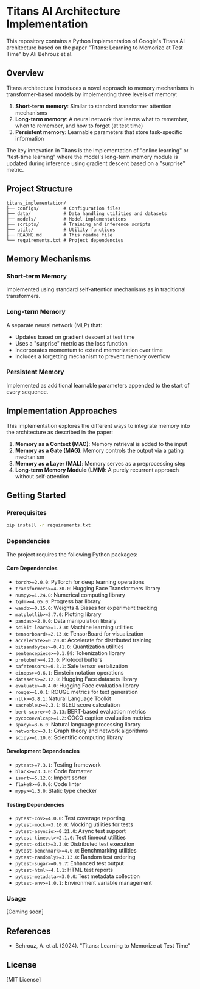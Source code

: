 # Titans AI Architecture Implementation

This repository contains a Python implementation of Google's Titans AI architecture based on the paper "Titans: Learning to Memorize at Test Time" by Ali Behrouz et al. 

## Overview

Titans architecture introduces a novel approach to memory mechanisms in transformer-based models by implementing three levels of memory:

1. **Short-term memory**: Similar to standard transformer attention mechanisms
2. **Long-term memory**: A neural network that learns what to remember, when to remember, and how to forget (at test time)
3. **Persistent memory**: Learnable parameters that store task-specific information

The key innovation in Titans is the implementation of "online learning" or "test-time learning" where the model's long-term memory module is updated during inference using gradient descent based on a "surprise" metric.

## Project Structure

```
titans_implementation/
├── configs/         # Configuration files
├── data/            # Data handling utilities and datasets
├── models/          # Model implementations
├── scripts/         # Training and inference scripts
├── utils/           # Utility functions
├── README.md        # This readme file
└── requirements.txt # Project dependencies
```

## Memory Mechanisms

### Short-term Memory
Implemented using standard self-attention mechanisms as in traditional transformers.

### Long-term Memory
A separate neural network (MLP) that:
- Updates based on gradient descent at test time
- Uses a "surprise" metric as the loss function
- Incorporates momentum to extend memorization over time
- Includes a forgetting mechanism to prevent memory overflow

### Persistent Memory
Implemented as additional learnable parameters appended to the start of every sequence.

## Implementation Approaches

This implementation explores the different ways to integrate memory into the architecture as described in the paper:

1. **Memory as a Context (MAC)**: Memory retrieval is added to the input
2. **Memory as a Gate (MAG)**: Memory controls the output via a gating mechanism
3. **Memory as a Layer (MAL)**: Memory serves as a preprocessing step
4. **Long-term Memory Module (LMM)**: A purely recurrent approach without self-attention

## Getting Started

### Prerequisites

```bash
pip install -r requirements.txt
```

### Dependencies

The project requires the following Python packages:

#### Core Dependencies
- `torch>=2.0.0`: PyTorch for deep learning operations
- `transformers>=4.30.0`: Hugging Face Transformers library
- `numpy>=1.24.0`: Numerical computing library
- `tqdm>=4.65.0`: Progress bar library
- `wandb>=0.15.0`: Weights & Biases for experiment tracking
- `matplotlib>=3.7.0`: Plotting library
- `pandas>=2.0.0`: Data manipulation library
- `scikit-learn>=1.3.0`: Machine learning utilities
- `tensorboard>=2.13.0`: TensorBoard for visualization
- `accelerate>=0.20.0`: Accelerate for distributed training
- `bitsandbytes>=0.41.0`: Quantization utilities
- `sentencepiece>=0.1.99`: Tokenization library
- `protobuf>=4.23.0`: Protocol buffers
- `safetensors>=0.3.1`: Safe tensor serialization
- `einops>=0.6.1`: Einstein notation operations
- `datasets>=2.12.0`: Hugging Face datasets library
- `evaluate>=0.4.0`: Hugging Face evaluation library
- `rouge>=1.0.1`: ROUGE metrics for text generation
- `nltk>=3.8.1`: Natural Language Toolkit
- `sacrebleu>=2.3.1`: BLEU score calculation
- `bert-score>=0.3.13`: BERT-based evaluation metrics
- `pycocoevalcap>=1.2`: COCO caption evaluation metrics
- `spacy>=3.6.0`: Natural language processing library
- `networkx>=3.1`: Graph theory and network algorithms
- `scipy>=1.10.0`: Scientific computing library

#### Development Dependencies
- `pytest>=7.3.1`: Testing framework
- `black>=23.3.0`: Code formatter
- `isort>=5.12.0`: Import sorter
- `flake8>=6.0.0`: Code linter
- `mypy>=1.3.0`: Static type checker

#### Testing Dependencies
- `pytest-cov>=4.0.0`: Test coverage reporting
- `pytest-mock>=3.10.0`: Mocking utilities for tests
- `pytest-asyncio>=0.21.0`: Async test support
- `pytest-timeout>=2.1.0`: Test timeout utilities
- `pytest-xdist>=3.3.0`: Distributed test execution
- `pytest-benchmark>=4.0.0`: Benchmarking utilities
- `pytest-randomly>=3.13.0`: Random test ordering
- `pytest-sugar>=0.9.7`: Enhanced test output
- `pytest-html>=4.1.1`: HTML test reports
- `pytest-metadata>=3.0.0`: Test metadata collection
- `pytest-env>=1.0.1`: Environment variable management

### Usage

[Coming soon]

## References

- Behrouz, A. et al. (2024). "Titans: Learning to Memorize at Test Time"

## License

[MIT License]
